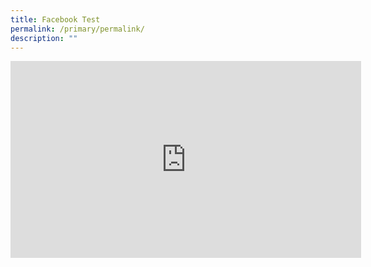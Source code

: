 ```yaml
---
title: Facebook Test
permalink: /primary/permalink/
description: ""
---
```


<iframe width="561" height="315" src="https://www.facebook.com/v2.3/plugins/page.php?app_id=&channel=https%3A%2F%2Fstaticxx.facebook.com%2Fx%2Fconnect%2Fxd_arbiter%2F%3Fversion%3D46%23cb%3Df1fdc43affcbac4%26domain%3Dcatholichigh.moe.edu.sg%26is_canvas%3Dfalse%26origin%3Dhttps%253A%252F%252Fcatholichigh.moe.edu.sg%252Ff35eeb3d6b759a4%26relation%3Dparent.parent&container_width=436&hide_cover=false&href=https%3A%2F%2Fwww.facebook.com%2Fchs.gongjiao&locale=en_GB&sdk=joey&show_facepile=false&show_posts=true&small_header=true" title="I.O.N." frameborder="0" allow="accelerometer; autoplay; clipboard-write; encrypted-media; gyroscope; picture-in-picture" allowfullscreen></iframe>
